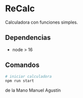 # ReCalc

Calculadora con funciones simples.

## Dependencias

- node > 16

## Comandos

```bash
# iniciar calculadora
npm run start
```
de la Mano Manuel Agustín